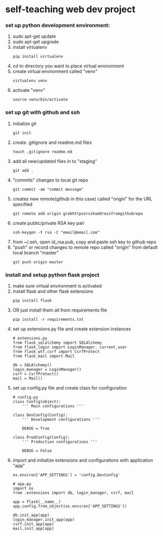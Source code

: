 # self-teaching web dev project

### set up python development environment:
1. sudo apt-get update
1. sudo apt-get upgrade
1. install virtualenv
    ```
    pip install virtualenv
    ```
1. cd to directory you want to place virtual environment
1. create virtual environment called "venv"
    ```
    virtualenv venv
    ```
1. activate "venv"
    ```
    source venv/bin/activate
    ```

### set up git with github and ssh
1. initialize git
    ```
    git init
    ```
1. create .gitignore and readme.md files
    ```
    touch .gitignore readme.md
    ```
1. add all new/updated files in to "staging"
    ```
    git add .
    ```
1. "commits" changes to local git repo
    ```
    git commit -am "commit message"
    ```
1. creates new remote(github in this case) called "origin" for the URL specified
    ```
    git remote add origin grabhttpsorsshaddressfromgithubrepo
    ```
1. create public/private RSA key pair
    ```
    ssh-keygen -t rsa -C "email@email.com"
    ```
1. from ~/.ssh, open id_rsa.pub, copy and paste ssh key to github repo
1. "push" or record changes to remote repo called "origin" from default local branch "master"
    ```
    git push origin master
    ```

### install and setup python flask project
1. make sure virtual environment is activated
1. install flask and other flask extensions
    ```
    pip install flask
    ```
1. OR just install them all from requirements file
    ```
    pip install -r requirements.txt
    ```
1. set up extensions.py file and create extension instances
    ```
    # extensions.py
    from flask_sqlalchemy import SQLAlchemy
    from flask_login import LoginManager, current_user
    from flask_wtf.csrf import CsrfProtect
    from flask_mail import Mail

    db = SQLAlchemy()
    login_manager = LoginManager()
    csrf = CsrfProtect()
    mail = Mail()
    ```
1. set up config.py file and create class for configuration
    ```
    # config.py
    class Config(object):
	    ''' Main configurations '''

	class DevConfig(Config):
	    ''' Development configurations '''

    	DEBUG = True

    class ProdConfig(Config):
	    ''' Production configurations '''

	    DEBUG = False
    ```
1. import and initialize extensions and configurations with application "app"
    ```
    os.environ['APP_SETTINGS'] = 'config.DevConfig'
    ```
    ```
    # app.py
    import os
    from .extensions import db, login_manager, csrf, mail

    app = Flask(__name__)
    app.config.from_object(os.environ['APP_SETTINGS'])

    db.init_app(app)
    login_manager.init_app(app)
    csrf.init_app(app)
    mail.init_app(app)
    ```
